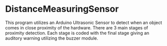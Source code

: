 # DistanceMeasuringSensor

This program utilizes an Arduino Ultrasonic Sensor to detect when an object comes in close proximity of the hardware. 
There are 3 main stages of proximity detection. Each stage is coded with the final stage giving an auditory warning utilizing the buzzer module.
